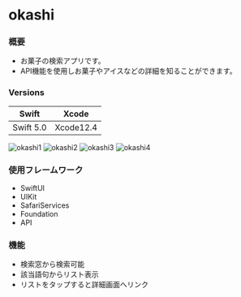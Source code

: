 # okashi

### 概要
- お菓子の検索アプリです。
- API機能を使用しお菓子やアイスなどの詳細を知ることができます。

### Versions
Swift | Xcode
-|-
Swift 5.0 | Xcode12.4

![okashi1](https://user-images.githubusercontent.com/98800328/152957619-bf202f75-b33e-458c-80ec-39d432de8801.png)
![okashi2](https://user-images.githubusercontent.com/98800328/152957630-96f4a1ba-5778-4478-9d6e-7cd95531cff6.png)
![okashi3](https://user-images.githubusercontent.com/98800328/152957634-87dc3da2-af64-4570-acc7-1d62e9cc0768.png)
![okashi4](https://user-images.githubusercontent.com/98800328/152957638-8a3049b3-d832-471f-94d7-37271a8d1967.png)

### 使用フレームワーク
- SwiftUI
- UIKit
- SafariServices
- Foundation
- API

### 機能
- 検索窓から検索可能
- 該当語句からリスト表示
- リストをタップすると詳細画面へリンク
